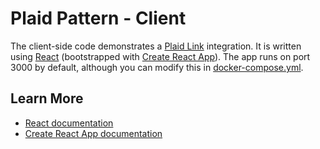 # Plaid Pattern - Client

The client-side code demonstrates a [Plaid Link](https://plaid.com/docs/#integrating-with-link) integration. It is written using [React](https://reactjs.org/) (bootstrapped with [Create React App](https://github.com/facebook/create-react-app)). The app runs on port 3000 by default, although you can modify this in [docker-compose.yml](../docker-compose.yml).

## Learn More

- [React documentation](https://reactjs.org/)
- [Create React App documentation](https://facebook.github.io/create-react-app/docs/getting-started)
